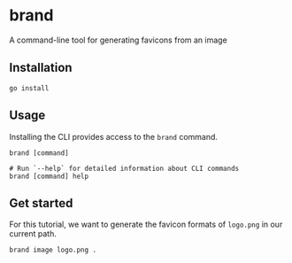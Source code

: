 # brand
A command-line tool for generating favicons from an image

## Installation

```
go install
```

## Usage

Installing the CLI provides access to the `brand` command.

```sh-session
brand [command]

# Run `--help` for detailed information about CLI commands
brand [command] help
```

## Get started

For this tutorial, we want to generate the favicon formats of `logo.png` in
our current path.

```sh-session
brand image logo.png .
```
